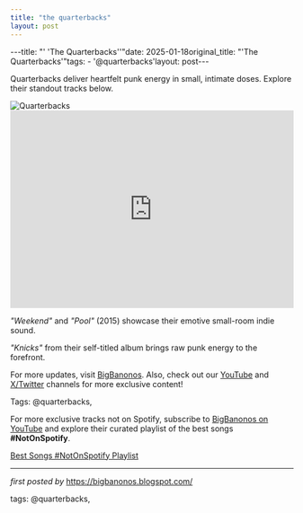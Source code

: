 ```yaml
---
title: "the quarterbacks"
layout: post
---
```

---title: "' 'The Quarterbacks''"date: 2025-01-18original_title: "'The Quarterbacks'"tags:  - '@quarterbacks'layout: post---<!--Introductory Text--><p >Quarterbacks deliver heartfelt punk energy in small, intimate doses. Explore their standout tracks below.</p> <!--Featured Image--><div > <img alt="Quarterbacks" src="https://thefader-res.cloudinary.com/images/w_1440,c_limit,f_auto,q_auto:eco/dhbk9qqbnritixkaokqz/quarterbacks-gen-f.jpg" /></div> <!--Spotify Playlist Embed--><div > <iframe allow="autoplay; clipboard-write; encrypted-media; fullscreen; picture-in-picture" allowfullscreen="" frameborder="0" height="352" loading="lazy" src="https://open.spotify.com/embed/playlist/5C0ryKH3U3GevggoiUye4H?utm_source=generator" width="100%"></iframe></div> <!--Song Information--><div > <p><em>"Weekend"</em> and <em>"Pool"</em> (2015) showcase their emotive small-room indie sound.</p> <p><em>"Knicks"</em> from their self-titled album brings raw punk energy to the forefront.</p></div> <!--Footer Links--><div > <p>For more updates, visit <a href="https://bigbanonos.blogspot.com/" target="_blank">BigBanonos</a>. Also, check out our <a href="https://www.youtube.com/@BigBanonos" target="_blank">YouTube</a> and <a href="https://x.com/bigbanonos" target="_blank">X/Twitter</a> channels for more exclusive content!</p></div> <!--Tags--><p>Tags: @quarterbacks,</p><!--Subscribe and Playlist Links--><div>    <p>For more exclusive tracks not on Spotify, subscribe to <a href="https://www.youtube.com/@BigBanonos" target="_blank">BigBanonos on YouTube</a> and explore their curated playlist of the best songs <strong>#NotOnSpotify</strong>.</p>    <p><a href="https://www.youtube.com/playlist?list=PLtuNtuTatqI0kFahUCbtbfenC_ET5O_tr" target="_blank">Best Songs #NotOnSpotify Playlist<br /></a></p></div><hr /><p><em>first posted by</em> <a href="https://bigbanonos.blogspot.com/" rel="noopener" target="_new">https://bigbanonos.blogspot.com/</a></p><p>tags: @quarterbacks,</p>